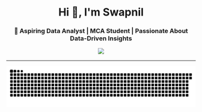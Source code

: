 <!-- Profile README for Swapnil -->

<h1 align="center">Hi 👋, I'm Swapnil</h1>
<h3 align="center">🚀 Aspiring Data Analyst | MCA Student | Passionate About Data-Driven Insights</h3>

<p align="center">
  <img src="https://media.giphy.com/media/LMcB8XospGZO8UQq87/giphy.gif" width="300"/>
</p>

---

<div align="center">
  <img src="https://raw.githubusercontent.com/KrishnaSrivastava10/KrishnaSrivastava10/output/github-snake-dark.svg" alt="snake gif" />
</div>
